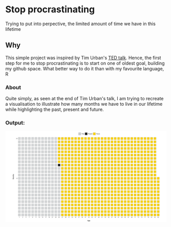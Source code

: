 # Stop procrastinating

Trying to put into perpective, the limited amount of time we have in this lifetime

## Why

This simple project was inspired by Tim Urban's [TED talk](https://www.youtube.com/watch?v=arj7oStGLkU). 
Hence, the first step for me to stop procrastinating is to start on one of oldest goal, building my github space. 
What better way to do it than with my favourite language, R

### About

Quite simply, as seen at the end of Tim Urban's talk, I am trying to recreate a visualisation to illustrate how many months we have to live in our lifetime while highlighting the past, present and future.

### Output:
![Alt text](stop_procrastinating.png?raw=true "Title")
